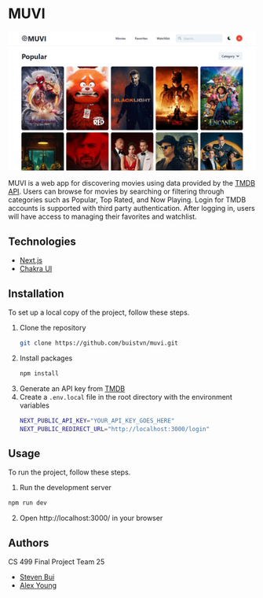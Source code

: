 <!-- PROJECT -->
# MUVI

![Project Screenshot][project-screenshot]

MUVI is a web app for discovering movies using data provided by the [TMDB API](https://developers.themoviedb.org/3/getting-started/introduction). Users can browse for movies by searching or filtering through categories such as Popular, Top Rated, and Now Playing. Login for TMDB accounts is supported with third party authentication. After logging in, users will have access to managing their favorites and watchlist.



<!-- TECHNOLOGIES -->
## Technologies

* [Next.js](https://nextjs.org/)
* [Chakra UI](https://chakra-ui.com/)



<!-- INSTALLATION -->
## Installation

To set up a local copy of the project, follow these steps.

1. Clone the repository
   ```sh
   git clone https://github.com/buistvn/muvi.git
   ```
2. Install packages
   ```sh
   npm install
   ```
3. Generate an API key from [TMDB](https://developers.themoviedb.org/3/getting-started/introduction)
4. Create a `.env.local` file in the root directory with the environment variables
   ```sh
   NEXT_PUBLIC_API_KEY="YOUR_API_KEY_GOES_HERE"
   NEXT_PUBLIC_REDIRECT_URL="http://localhost:3000/login"
   ```



<!-- USAGE -->
## Usage

To run the project, follow these steps.

1. Run the development server
  ```sh
  npm run dev
  ```
2. Open http://localhost:3000/ in your browser



<!-- AUTHORS -->
## Authors

CS 499 Final Project Team 25

* [Steven Bui](https://github.com/buistvn)
* [Alex Young](https://github.com/axyoung)



<!-- LINKS & IMAGES -->
[project-screenshot]: /docs/muvi.png
